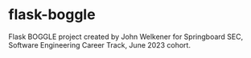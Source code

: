 # flask-boggle

Flask BOGGLE project created by John Welkener for Springboard SEC, Software Engineering Career Track, June 2023 cohort.
